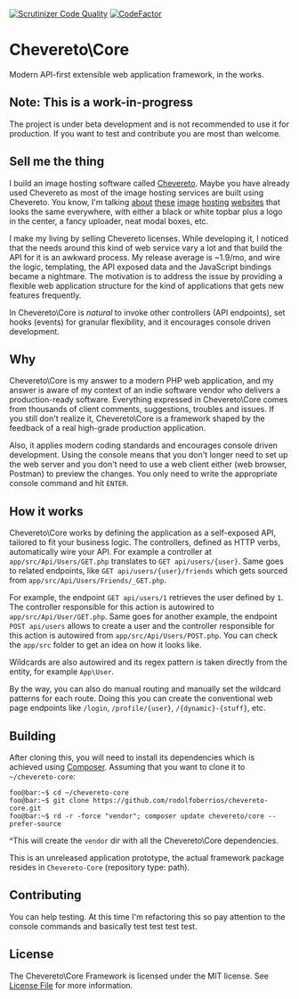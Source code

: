 [![Scrutinizer Code
Quality](https://scrutinizer-ci.com/g/rodolfoberrios/chevereto-core/badges/quality-score.png?b=master)](https://scrutinizer-ci.com/g/rodolfoberrios/chevereto-core/?branch=master)
[![CodeFactor](https://www.codefactor.io/repository/github/rodolfoberrios/chevereto-core/badge)](https://www.codefactor.io/repository/github/rodolfoberrios/chevereto-core)

# Chevereto\Core

Modern API-first extensible web application framework, in the works.

## Note: This is a work-in-progress

The project is under beta development and is not recommended to use it for production.  If you want to test and
contribute you are most than welcome.

## Sell me the thing

I build an image hosting software called [Chevereto](https://chevereto.com/). Maybe you have already used Chevereto as
most of the image hosting services are built using Chevereto. You know, I'm talking [about](https://lightpics.net/)
[these](https://imgbb.com/) [image](https://www.ultraimg.com/) [hosting](https://extraimage.net/)
[websites](https://gifyu.com/) that looks the same everywhere, with either a black or white topbar plus a logo in the
center, a fancy uploader, neat modal boxes, etc.

I make my living by selling Chevereto licenses. While developing it, I noticed that the needs around this kind of web
service vary a lot and that build the API for it is an awkward process. My release average is ~1.9/mo, and wire the
logic, templating, the API exposed data and the JavaScript bindings became a nightmare. The motivation is to address the
issue by providing a flexible web application structure for the kind of applications that gets new features frequently.

In Chevereto\Core is *natural* to invoke other controllers (API endpoints), set hooks (events) for granular flexibility,
and it encourages console driven development.

## Why

Chevereto\Core is my answer to a modern PHP web application, and my answer is aware of my context of an indie software
vendor who delivers a production-ready software. Everything expressed in Chevereto\Core comes from thousands of client
comments, suggestions, troubles and issues. If you still don't realize it, Chevereto\Core is a framework shaped by the
feedback of a real high-grade production application.

Also, it applies modern coding standards and encourages console driven development. Using the console means that you
don't longer need to set up the web server and you don't need to use a web client either (web browser, Postman) to
preview the changes. You only need to write the appropriate console command and hit `ENTER`.

## How it works

Chevereto\Core works by defining the application as a self-exposed API, tailored to fit your business logic. The
controllers, defined as HTTP verbs, automatically wire your API. For example a controller at `app/src/Api/Users/GET.php`
translates to `GET api/users/{user}`. Same goes to related endpoints, like `GET api/users/{user}/friends` which gets
sourced from `app/src/Api/Users/Friends/_GET.php`.

For example, the endpoint `GET api/users/1` retrieves the user defined by `1`. The controller responsible for this
action is autowired to `app/src/Api/User/GET.php`. Same goes for another example, the endpoint `POST api/users` allows
to create a user and the controller responsible for this action is autowired from `app/src/Api/Users/POST.php`. You can
check the `app/src` folder to get an idea on how it looks like.

Wildcards are also autowired and its regex pattern is taken directly from the entity, for example `App\User`.

By the way, you can also do manual routing and manually set the wildcard patterns for each route. Doing this you can
create the conventional web page endpoints like `/login`, `/profile/{user}`, `/{dynamic}-{stuff}`, etc.

## Building

After cloning this, you will need to install its dependencies which is achieved using
[Composer](https://getcomposer.org/). Assuming that you want to clone it to `~/chevereto-core`:

```console
foo@bar:~$ cd ~/chevereto-core
foo@bar:~$ git clone https://github.com/rodolfoberrios/chevereto-core.git
foo@bar:~$ rd -r -force "vendor"; composer update chevereto/core --prefer-source
```

^This will create the `vendor` dir with all the Chevereto\Core dependencies.

This is an unreleased application prototype, the actual framework package resides in `Chevereto-Core` (repository type:
path).

## Contributing

You can help testing. At this time I'm refactoring this so pay attention to the console commands and basically test test
test test.

## License

The Chevereto\Core Framework is licensed under the MIT license. See [License File](LICENSE.md) for more information.